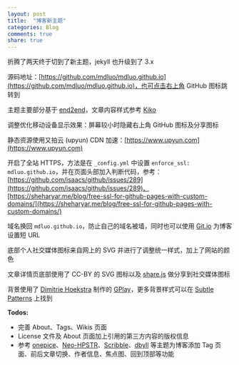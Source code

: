 ```yaml
---
layout: post
title:  "博客新主题"
categories: Blog
comments: true
share: true
---
```


折腾了两天终于切到了新主题，jekyll 也升级到了 3.x

源码地址：[https://github.com/mdluo/mdluo.github.io](https://github.com/mdluo/mdluo.github.io)，也可点击右上角 GitHub 图标跳转到

主题主要部分基于 [end2end](https://github.com/nandomoreirame/end2end)，文章内容样式参考 [Kiko](https://github.com/gfjaru/Kiko)

调整优化移动设备显示效果：屏幕较小时隐藏右上角 GitHub 图标及分享图标

静态资源使用又拍云 (upyun) CDN 加速：[https://www.upyun.com](https://www.upyun.com)

开启了全站 HTTPS，方法是在 `_config.yml` 中设置 `enforce_ssl: mdluo.github.io`，并在页面头部加入判断代码，参考：[https://github.com/isaacs/github/issues/289](https://github.com/isaacs/github/issues/289)、[https://sheharyar.me/blog/free-ssl-for-github-pages-with-custom-domains/](https://sheharyar.me/blog/free-ssl-for-github-pages-with-custom-domains/)

域名换回 `mdluo.github.io`，防止自己的域名被墙，同时也可以使用 [Git.io](https://git.io/) 为博客设置短 URL

底部个人社交媒体图标来自网上的 SVG 并进行了调整统一样式，加上了网站的颜色

文章详情页底部使用了 CC-BY 的 SVG 图标以及 [share.js](http://overtrue.me/share.js/) 做分享到社交媒体图标

背景使用了 [Dimitrie Hoekstra](http://dhesign.com/) 制作的 [GPlay](http://subtlepatterns.com/gplay/)，更多背景样式可以在 [Subtle Patterns](http://subtlepatterns.com/) 上找到

**Todos:**

- 完善 About、Tags、Wikis 页面
- License 文件及 About 页面加上引用的第三方内容的版权信息
- 参考 [onepice](https://github.com/guovz/onepice)、[Neo-HPSTR](https://github.com/aron-bordin/neo-hpstr-jekyll-theme)、[Scribble](https://github.com/muan/scribble)、[dbyll](https://github.com/dbtek/dbyll) 等主题为博客添加 Tag 页面、前后文章切换、作者信息、焦点图、回到顶部等功能
